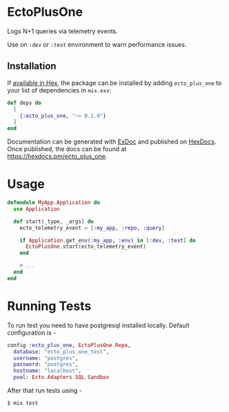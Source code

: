# EctoPlusOne

Logs N+1 queries via telemetry events.

Use on `:dev` or `:test` environment to warn performance issues.

## Installation

If [available in Hex](https://hex.pm/docs/publish), the package can be installed
by adding `ecto_plus_one` to your list of dependencies in `mix.exs`:

```elixir
def deps do
  [
    {:ecto_plus_one, "~> 0.1.0"}
  ]
end
```

Documentation can be generated with [ExDoc](https://github.com/elixir-lang/ex_doc)
and published on [HexDocs](https://hexdocs.pm). Once published, the docs can
be found at <https://hexdocs.pm/ecto_plus_one>.


# Usage

```elixir
defmodule MyApp.Application do
  use Application

  def start(_type, _args) do
    ecto_telemetry_event = [:my_app, :repo, :query]

    if Application.get_env(:my_app, :env) in [:dev, :test] do
      EctoPlusOne.start(ecto_telemetry_event)
    end

    # ...
  end
end
```

# Running Tests

To run test you need to have postgresql installed locally. Default configuration is -
```elixir
config :ecto_plus_one, EctoPlusOne.Repo,
  database: "ecto_plus_one_test",
  username: "postgres",
  password: "postgres",
  hostname: "localhost",
  pool: Ecto.Adapters.SQL.Sandbox
```

After that run tests using - 

```
$ mix test
```

